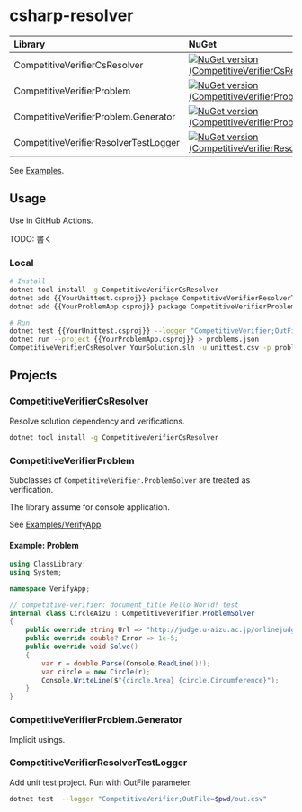 # csharp-resolver

|Library|NuGet|
|:---|:---|
|CompetitiveVerifierCsResolver|[![NuGet version (CompetitiveVerifierCsResolver)](https://img.shields.io/nuget/v/CompetitiveVerifierCsResolver.svg?style=flat-square)](https://www.nuget.org/packages/CompetitiveVerifierCsResolver/)|
|CompetitiveVerifierProblem|[![NuGet version (CompetitiveVerifierProblem)](https://img.shields.io/nuget/v/CompetitiveVerifierProblem.svg?style=flat-square)](https://www.nuget.org/packages/CompetitiveVerifierProblem/)|
|CompetitiveVerifierProblem.Generator|[![NuGet version (CompetitiveVerifierProblem.Generator)](https://img.shields.io/nuget/v/CompetitiveVerifierProblem.Generator.svg?style=flat-square)](https://www.nuget.org/packages/CompetitiveVerifierProblem.Generator/)|
|CompetitiveVerifierResolverTestLogger|[![NuGet version (CompetitiveVerifierResolverTestLogger)](https://img.shields.io/nuget/v/CompetitiveVerifierResolverTestLogger.svg?style=flat-square)](https://www.nuget.org/packages/CompetitiveVerifierResolverTestLogger/)|


See [Examples](Examples).

## Usage

Use in GitHub Actions.

TODO: 書く

### Local

```sh
# Install
dotnet tool install -g CompetitiveVerifierCsResolver
dotnet add {{YourUnittest.csproj}} package CompetitiveVerifierResolverTestLogger
dotnet add {{YourProblemApp.csproj}} package CompetitiveVerifierProblem

# Run
dotnet test {{YourUnittest.csproj}} --logger "CompetitiveVerifier;OutFile=$pwd/unittest.csv"
dotnet run --project {{YourProblemApp.csproj}} > problems.json
CompetitiveVerifierCsResolver YourSolution.sln -u unittest.csv -p problems.json
```

## Projects
### CompetitiveVerifierCsResolver
Resolve solution dependency and verifications.

```sh
dotnet tool install -g CompetitiveVerifierCsResolver
```

### CompetitiveVerifierProblem

Subclasses of `CompetitiveVerifier.ProblemSolver` are treated as verification.

The library assume for console application.

See [Examples/VerifyApp](Examples/VerifyApp).

#### Example: Problem

```cs
using ClassLibrary;
using System;

namespace VerifyApp;

// competitive-verifier: document_title Hello World! test
internal class CircleAizu : CompetitiveVerifier.ProblemSolver
{
    public override string Url => "http://judge.u-aizu.ac.jp/onlinejudge/description.jsp?id=ITP1_4_B";
    public override double? Error => 1e-5;
    public override void Solve()
    {
        var r = double.Parse(Console.ReadLine()!);
        var circle = new Circle(r);
        Console.WriteLine($"{circle.Area} {circle.Circumference}");
    }
}
```

### CompetitiveVerifierProblem.Generator

Implicit usings.

### CompetitiveVerifierResolverTestLogger

Add unit test project.
Run with OutFile parameter.

```sh
dotnet test  --logger "CompetitiveVerifier;OutFile=$pwd/out.csv"
```